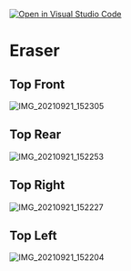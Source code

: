 [![Open in Visual Studio Code](https://classroom.github.com/assets/open-in-vscode-f059dc9a6f8d3a56e377f745f24479a46679e63a5d9fe6f495e02850cd0d8118.svg)](https://classroom.github.com/online_ide?assignment_repo_id=5691107&assignment_repo_type=AssignmentRepo)

# Eraser


## Top Front
![IMG_20210921_152305](https://user-images.githubusercontent.com/57358994/134128902-e7086448-706f-4259-b820-19301c5dd138.jpg)

## Top Rear
![IMG_20210921_152253](https://user-images.githubusercontent.com/57358994/134128918-206e47d6-05e9-463a-8c13-fc3c32cf7b0d.jpg)

## Top Right
![IMG_20210921_152227](https://user-images.githubusercontent.com/57358994/134128953-92cca2e6-7890-4ac6-8a83-5c0cf727c698.jpg)

## Top Left
![IMG_20210921_152204](https://user-images.githubusercontent.com/57358994/134128940-cae171f6-8e4a-4eb4-b36c-2e4feafe7fc7.jpg)
